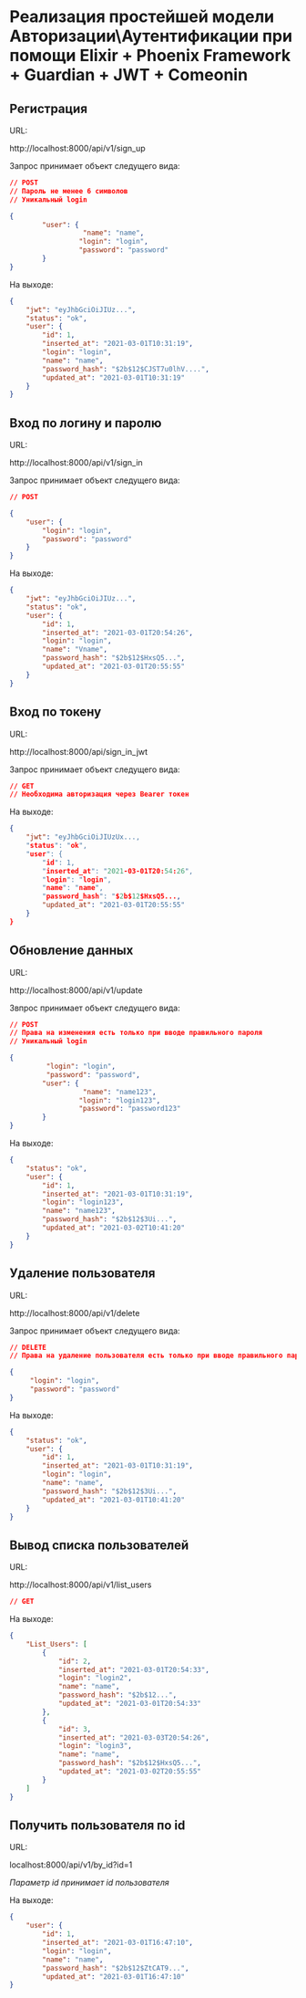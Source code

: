 # Реализация простейшей модели Авторизации\Аутентификации при помощи Elixir + Phoenix Framework + Guardian + JWT + Comeonin
## Регистрация

URL: 

http://localhost:8000/api/v1/sign_up

Запрос принимает объект следущего вида:

``` json
// POST
// Пароль не менее 6 символов
// Уникальный login

{
        "user": {
                  "name": "name",
                 "login": "login",
                 "password": "password"
        } 
}
```

На выходе:

``` json
{
    "jwt": "eyJhbGciOiJIUz...",
    "status": "ok",
    "user": {
        "id": 1,
        "inserted_at": "2021-03-01T10:31:19",
        "login": "login",
        "name": "name",
        "password_hash": "$2b$12$CJST7u0lhV....",
        "updated_at": "2021-03-01T10:31:19"
    }
}
```

## Вход по логину и паролю

URL: 

http://localhost:8000/api/v1/sign_in

Запрос принимает объект следущего вида:

``` json
// POST

{
	"user": {
		"login": "login",
		"password": "password"
	}
}
```

На выходе:

``` json
{
    "jwt": "eyJhbGciOiJIUz...",
    "status": "ok",
    "user": {
        "id": 1,
        "inserted_at": "2021-03-01T20:54:26",
        "login": "login",
        "name": "Vname",
        "password_hash": "$2b$12$HxsQ5...",
        "updated_at": "2021-03-01T20:55:55"
    }
}
```

## Вход по токену

URL: 

http://localhost:8000/api/sign_in_jwt

Запрос принимает объект следущего вида:

``` json
// GET
// Необходима авторизация через Bearer токен

```

На выходе:

``` json
{
    "jwt": "eyJhbGciOiJIUzUx...,
    "status": "ok",
    "user": {
        "id": 1,
        "inserted_at": "2021-03-01T20:54:26",
        "login": "login",
        "name": "name",
        "password_hash": "$2b$12$HxsQ5...,
        "updated_at": "2021-03-01T20:55:55"
    }
}
```

## Обновление данных

URL: 

http://localhost:8000/api/v1/update

Звпрос принимает объект следущего вида:

``` json
// POST
// Права на изменения есть только при вводе правильного пароля
// Уникальный login

{
         "login": "login",
         "password": "password",
        "user": {
                  "name": "name123",
                 "login": "login123",
                 "password": "password123"
        } 
}
```

На выходе:

``` json
{
    "status": "ok",
    "user": {
        "id": 1,
        "inserted_at": "2021-03-01T10:31:19",
        "login": "login123",
        "name": "name123",
        "password_hash": "$2b$12$3Ui...",
        "updated_at": "2021-03-02T10:41:20"
    }
}
```

## Удаление пользователя

URL: 

http://localhost:8000/api/v1/delete

Запрос принимает объект следущего вида:

``` json
// DELETE
// Права на удаление пользователя есть только при вводе правильного пароля

{
     "login": "login",
     "password": "password"
}
```

На выходе:

``` json
{
    "status": "ok",
    "user": {
        "id": 1,
        "inserted_at": "2021-03-01T10:31:19",
        "login": "login",
        "name": "name",
        "password_hash": "$2b$12$3Ui...",
        "updated_at": "2021-03-01T10:41:20"
    }
}
```

## Вывод списка пользователей

URL: 

http://localhost:8000/api/v1/list_users
``` json 
// GET
```

На выходе:

``` json
{
    "List_Users": [
        {
            "id": 2,
            "inserted_at": "2021-03-01T20:54:33",
            "login": "login2",
            "name": "name",
            "password_hash": "$2b$12...",
            "updated_at": "2021-03-01T20:54:33"
        },
        {
            "id": 3,
            "inserted_at": "2021-03-03T20:54:26",
            "login": "login3",
            "name": "name",
            "password_hash": "$2b$12$HxsQ5...",
            "updated_at": "2021-03-02T20:55:55"
        }
    ]
}
```
## Получить пользователя по id

URL: 

localhost:8000/api/v1/by_id?id=1

*Параметр id принимает id пользователя*

На выходе:

``` json
{
    "user": {
        "id": 1,
        "inserted_at": "2021-03-01T16:47:10",
        "login": "login",
        "name": "name",
        "password_hash": "$2b$12$ZtCAT9...",
        "updated_at": "2021-03-01T16:47:10"            
}
```
